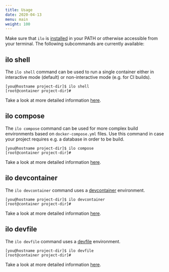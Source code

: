 ```yaml
---
title: Usage
date: 2020-04-13
menu: main
weight: 100
---
```


Make sure that `ilo` is [installed](./install) in your PATH or otherwise accessible from your terminal. The following subcommands are currently available:

## ilo shell

The `ilo shell` command can be used to run a single container either in interactive mode (default) or non-interactive mode (e.g. for CI builds).

```console
[you@hostname project-dir]$ ilo shell
[root@container project-dir]#
```

Take a look at more detailed information [here](../shell).

## ilo compose

The `ilo compose` command can be used for more complex build environments based on `docker-compose.yml` files. Use this command in case your project requires e.g. a database in order to be build.

```console
[you@hostname project-dir]$ ilo compose
[root@container project-dir]#
```

Take a look at more detailed information [here](../compose).

## ilo devcontainer

The `ilo devcontainer` command uses a [devcontainer](https://code.visualstudio.com/docs/remote/containers) environment.

```console
[you@hostname project-dir]$ ilo devcontainer
[root@container project-dir]#
```

Take a look at more detailed information [here](../devcontainer).

## ilo devfile

The `ilo devfile` command uses a [devfile](https://devfile.io/) environment.

```console
[you@hostname project-dir]$ ilo devfile
[root@container project-dir]#
```

Take a look at more detailed information [here](../devfile).
